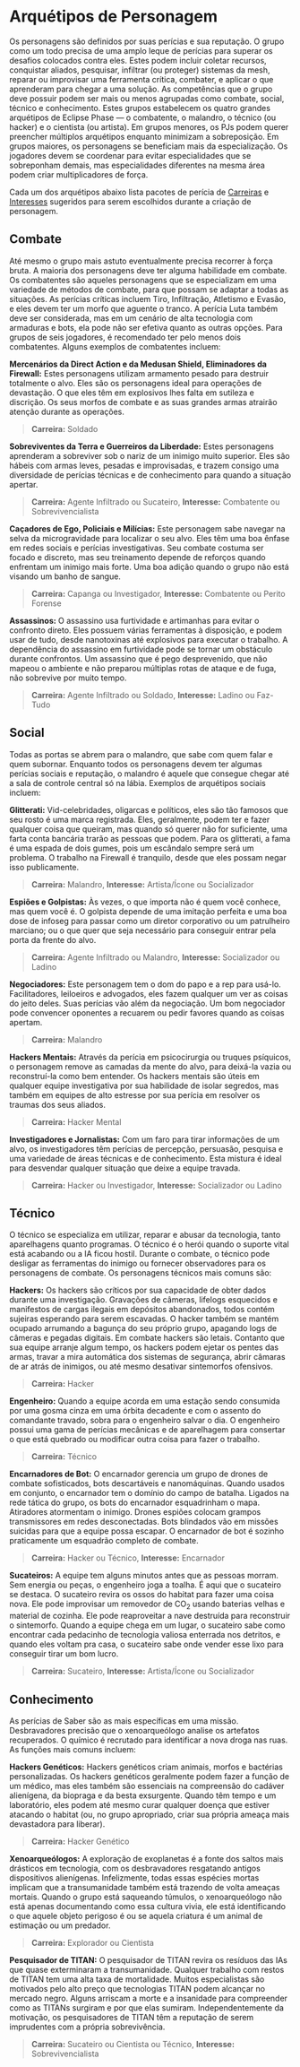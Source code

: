 # Arquétipos de Personagem

Os personagens são definidos por suas perícias e sua reputação. O grupo como um todo precisa de uma amplo leque de perícias para superar os desafios colocados contra eles. Estes podem incluir coletar recursos, conquistar aliados, pesquisar, infiltrar (ou proteger) sistemas da mesh, reparar ou improvisar uma ferramenta crítica, combater, e aplicar o que aprenderam para chegar a uma solução. As competências que o grupo deve possuir podem ser mais ou menos agrupadas como combate, social, técnico e conhecimento. Estes grupos estabelecem os quatro grandes arquétipos de Eclipse Phase — o combatente, o malandro, o técnico (ou hacker) e o cientista (ou artista). Em grupos menores, os PJs podem querer preencher múltiplos arquétipos enquanto minimizam a sobreposição. Em grupos maiores, os personagens se beneficiam mais da especialização. Os jogadores devem se coordenar para evitar especialidades que se sobreponham demais, mas especialidades diferentes na mesma área podem criar multiplicadores de força.

Cada um dos arquétipos abaixo lista pacotes de perícia de [Carreiras](../04/05-step-2-carrer.md) e [Interesses](../04/06-step-3-interest.md) sugeridos para serem escolhidos durante a criação de personagem.

## Combate

Até mesmo o grupo mais astuto eventualmente precisa recorrer à força bruta. A maioria dos personagens deve ter alguma habilidade em combate. Os combatentes são aqueles personagens que se especializam em uma variedade de métodos de combate, para que possam se adaptar a todas as situações. As perícias críticas incluem Tiro, Infiltração, Atletismo e Evasão, e eles devem ter um morfo que aguente o tranco. A perícia Luta também deve ser considerada, mas em um cenário de alta tecnologia com armaduras e bots, ela pode não ser efetiva quanto as outras opções. Para grupos de seis jogadores, é recomendado ter pelo menos dois combatentes. Alguns exemplos de combatentes incluem:

**Mercenários da Direct Action e da Medusan Shield, Eliminadores da Firewall:** Estes personagens utilizam armamento pesado para destruir totalmente o alvo. Eles são os personagens ideal para operações de devastação. O que eles têm em explosivos lhes falta em sutileza e discrição. Os seus morfos de combate e as suas grandes armas atrairão atenção durante as operações.

<blockquote class="indent">

**Carreira:** Soldado

</blockquote>

**Sobreviventes da Terra e Guerreiros da Liberdade:** Estes personagens aprenderam a sobreviver sob o nariz de um inimigo muito superior. Eles são hábeis com armas leves, pesadas e improvisadas, e trazem consigo uma diversidade de perícias técnicas e de conhecimento para quando a situação apertar.

<blockquote class="indent">

**Carreira:** Agente Infiltrado ou Sucateiro, **Interesse:** Combatente ou Sobrevivencialista

</blockquote>

**Caçadores de Ego, Policiais e Milícias:** Este personagem sabe navegar na selva da microgravidade para localizar o seu alvo. Eles têm uma boa ênfase em redes sociais e perícias investigativas. Seu combate costuma ser focado e discreto, mas seu treinamento depende de reforços quando enfrentam um inimigo mais forte. Uma boa adição quando o grupo não está visando um banho de sangue.

<blockquote class="indent">

**Carreira:** Capanga ou Investigador, **Interesse:** Combatente ou Perito Forense

</blockquote>

**Assassinos:** O assassino usa furtividade e artimanhas para evitar o confronto direto. Eles possuem várias ferramentas à disposição, e podem usar de tudo, desde nanotoxinas até explosivos para executar o trabalho. A dependência do assassino em furtividade pode se tornar um obstáculo durante confrontos. Um assassino que é pego desprevenido, que não mapeou o ambiente e não preparou múltiplas rotas de ataque e de fuga, não sobrevive por muito tempo.

<blockquote class="indent">

**Carreira:** Agente Infiltrado ou Soldado, **Interesse:** Ladino ou Faz-Tudo

</blockquote>

## Social

Todas as portas se abrem para o malandro, que sabe com quem falar e quem subornar. Enquanto todos os personagens devem ter algumas perícias sociais e reputação, o malandro é aquele que consegue chegar até a sala de controle central só na lábia. Exemplos de arquétipos sociais incluem:

**Glitterati:** Vid-celebridades, oligarcas e políticos, eles são tão famosos que seu rosto é uma marca registrada. Eles, geralmente, podem ter e fazer qualquer coisa que queiram, mas quando só querer não for suficiente, uma farta conta bancária trarão as pessoas que podem. Para os glitterati, a fama é uma espada de dois gumes, pois um escândalo sempre será um problema. O trabalho na Firewall é tranquilo, desde que eles possam negar isso publicamente.

<blockquote class="indent">

**Carreira:** Malandro, **Interesse:** Artista/Ícone ou Socializador

</blockquote>

**Espiões e Golpistas:** Às vezes, o que importa não é quem você conhece, mas quem você é. O golpista depende de uma imitação perfeita e uma boa dose de infoseg para passar como um diretor corporativo ou um patrulheiro marciano; ou o que quer que seja necessário para conseguir entrar pela porta da frente do alvo.

<blockquote class="indent">

**Carreira:** Agente Infiltrado ou Malandro, **Interesse:** Socializador ou Ladino

</blockquote>

**Negociadores:** Este personagem tem o dom do papo e a rep para usá-lo. Facilitadores, leiloeiros e advogados, eles fazem qualquer um ver as coisas do jeito deles. Suas perícias vão além da negociação. Um bom negociador pode convencer oponentes a recuarem ou pedir favores quando as coisas apertam.

<blockquote class="indent">

**Carreira:** Malandro

</blockquote>

**Hackers Mentais:** Através da perícia em psicocirurgia ou truques psíquicos, o personagem remove as camadas da mente do alvo, para deixá-la vazia ou reconstruí-la como bem entender. Os hackers mentais são úteis em qualquer equipe investigativa por sua habilidade de isolar segredos, mas também em equipes de alto estresse por sua perícia em resolver os traumas dos seus aliados.

<blockquote class="indent">

**Carreira:** Hacker Mental

</blockquote>

**Investigadores e Jornalistas:** Com um faro para tirar informações de um alvo, os investigadores têm perícias de percepção, persuasão, pesquisa e uma variedade de áreas técnicas e de conhecimento. Esta mistura é ideal para desvendar qualquer situação que deixe a equipe travada.

<blockquote class="indent">

**Carreira:** Hacker ou Investigador, **Interesse:** Socializador ou Ladino

</blockquote>

## Técnico

O técnico se especializa em utilizar, reparar e abusar da tecnologia, tanto aparelhagens quanto programas. O técnico é o herói quando o suporte vital está acabando ou a IA ficou hostil. Durante o combate, o técnico pode desligar as ferramentas do inimigo ou fornecer observadores para os personagens de combate. Os personagens técnicos mais comuns são:

**Hackers:** Os hackers são críticos por sua capacidade de obter dados durante uma investigação. Gravações de câmeras, lifelogs esquecidos e manifestos de cargas ilegais em depósitos abandonados, todos contém sujeiras esperando para serem escavadas. O hacker também se mantém ocupado arrumando a bagunça do seu próprio grupo, apagando logs de câmeras e pegadas digitais. Em combate hackers são letais. Contanto que sua equipe arranje algum tempo, os hackers podem ejetar os pentes das armas, travar a mira automática dos sistemas de segurança, abrir câmaras de ar atrás de inimigos, ou até mesmo desativar sintemorfos ofensivos.

<blockquote class="indent">

**Carreira:** Hacker

</blockquote>

**Engenheiro:** Quando a equipe acorda em uma estação sendo consumida por uma gosma cinza em uma órbita decadente e com o assento do comandante travado, sobra para o engenheiro salvar o dia. O engenheiro possui uma gama de perícias mecânicas e de aparelhagem para consertar o que está quebrado ou modificar outra coisa para fazer o trabalho.

<blockquote class="indent">

**Carreira:** Técnico

</blockquote>

**Encarnadores de Bot:** O encarnador gerencia um grupo de drones de combate sofisticados, bots descartáveis e nanomáquinas. Quando usados em conjunto, o encarnador tem o domínio do campo de batalha. Ligados na rede tática do grupo, os bots do encarnador esquadrinham o mapa. Atiradores atormentam o inimigo. Drones espiões colocam grampos transmissores em redes desconectadas. Bots blindados vão em missões suicidas para que a equipe possa escapar. O encarnador de bot é sozinho praticamente um esquadrão completo de combate.

<blockquote class="indent">

**Carreira:** Hacker ou Técnico, **Interesse:** Encarnador

</blockquote>

**Sucateiros:** A equipe tem alguns minutos antes que as pessoas morram. Sem energia ou peças, o engenheiro joga a toalha. É aqui que o sucateiro se destaca. O sucateiro revira os ossos do habitat para fazer uma coisa nova. Ele pode improvisar um removedor de CO<sub>2</sub> usando baterias velhas e material de cozinha. Ele pode reaproveitar a nave destruída para reconstruir o sintemorfo. Quando a equipe chega em um lugar, o sucateiro sabe como encontrar cada pedacinho de tecnologia valiosa enterrada nos detritos, e quando eles voltam pra casa, o sucateiro sabe onde vender esse lixo para conseguir tirar um bom lucro.

<blockquote class="indent">

**Carreira:** Sucateiro, **Interesse:** Artista/Ícone ou Socializador

</blockquote>

## Conhecimento

As perícias de Saber são as mais específicas em uma missão. Desbravadores precisão que o xenoarqueólogo analise os artefatos recuperados. O químico é recrutado para identificar a nova droga nas ruas. As funções mais comuns incluem:

**Hackers Genéticos:** Hackers genéticos criam animais, morfos e bactérias personalizadas. Os hackers genéticos geralmente podem fazer a função de um médico, mas eles também são essenciais na compreensão do cadáver alienígena, da biopraga e da besta exsurgente. Quando têm tempo e um laboratório, eles podem até mesmo curar qualquer doença que estiver atacando o habitat (ou, no grupo apropriado, criar sua própria ameaça mais devastadora para liberar).

<blockquote class="indent">

**Carreira:** Hacker Genético

</blockquote>

**Xenoarqueólogos:** A exploração de exoplanetas é a fonte dos saltos mais drásticos em tecnologia, com os desbravadores resgatando antigos dispositivos alienígenas. Infelizmente, todas essas espécies mortas implicam que a transumanidade também está trazendo de volta ameaças mortais. Quando o grupo está saqueando túmulos, o xenoarqueólogo não está apenas documentando como essa cultura vivia, ele está identificando o que aquele objeto perigoso é ou se aquela criatura é um animal de estimação ou um predador.

<blockquote class="indent">

**Carreira:** Explorador ou Cientista

</blockquote>

**Pesquisador de TITAN:** O pesquisador de TITAN revira os resíduos das IAs que quase exterminaram a transumanidade. Qualquer trabalho com restos de TITAN tem uma alta taxa de mortalidade. Muitos especialistas são motivados pelo alto preço que tecnologias TITAN podem alcançar no mercado negro. Alguns arriscam a morte e a insanidade para compreender como as TITANs surgiram e por que elas sumiram. Independentemente da motivação, os pesquisadores de TITAN têm a reputação de serem imprudentes com a própria sobrevivência.

<blockquote class="indent">

**Carreira:** Sucateiro ou Cientista ou Técnico, **Interesse:** Sobrevivencialista

</blockquote>
